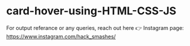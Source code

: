 # card-hover-using-HTML-CSS-JS

For output referance or any queries, reach out here 👉 Instagram page: https://www.instagram.com/hack_smashes/
